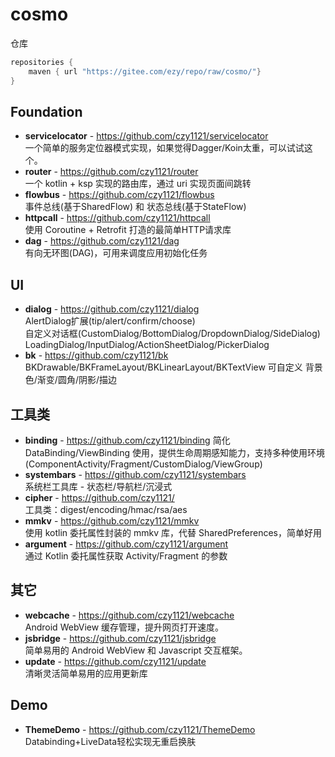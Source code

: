 # cosmo


仓库

``` groovy
repositories {
    maven { url "https://gitee.com/ezy/repo/raw/cosmo/"}
} 
```

## Foundation

- **servicelocator** - https://github.com/czy1121/servicelocator   
  一个简单的服务定位器模式实现，如果觉得Dagger/Koin太重，可以试试这个。
- **router** - https://github.com/czy1121/router  
  一个 kotlin + ksp 实现的路由库，通过 uri 实现页面间跳转
- **flowbus** - https://github.com/czy1121/flowbus  
  事件总线(基于SharedFlow) 和 状态总线(基于StateFlow)
- **httpcall** - https://github.com/czy1121/httpcall  
  使用 Coroutine + Retrofit 打造的最简单HTTP请求库
- **dag** - https://github.com/czy1121/dag  
  有向无环图(DAG)，可用来调度应用初始化任务
  
## UI

- **dialog** - https://github.com/czy1121/dialog      
  AlertDialog扩展(tip/alert/confirm/choose)   
  自定义对话框(CustomDialog/BottomDialog/DropdownDialog/SideDialog)   
  LoadingDialog/InputDialog/ActionSheetDialog/PickerDialog
- **bk** - https://github.com/czy1121/bk    
  BKDrawable/BKFrameLayout/BKLinearLayout/BKTextView 可自定义 背景色/渐变/圆角/阴影/描边
  
  
## 工具类

- **binding** - https://github.com/czy1121/binding 
  简化 DataBinding/ViewBinding 使用，提供生命周期感知能力，支持多种使用环境(ComponentActivity/Fragment/CustomDialog/ViewGroup)
- **systembars** - https://github.com/czy1121/systembars  
  系统栏工具库 - 状态栏/导航栏/沉浸式
- **cipher** -  https://github.com/czy1121/  
  工具类：digest/encoding/hmac/rsa/aes  
- **mmkv** - https://github.com/czy1121/mmkv  
  使用 kotlin 委托属性封装的 mmkv 库，代替 SharedPreferences，简单好用
- **argument** - https://github.com/czy1121/argument   
  通过 Kotlin 委托属性获取 Activity/Fragment 的参数

## 其它 

- **webcache** - https://github.com/czy1121/webcache  
  Android WebView 缓存管理，提升网页打开速度。
- **jsbridge** - https://github.com/czy1121/jsbridge    
  简单易用的 Android WebView 和 Javascript 交互框架。
- **update** - https://github.com/czy1121/update  
  清晰灵活简单易用的应用更新库
  
  
 ## Demo
  
- **ThemeDemo** - https://github.com/czy1121/ThemeDemo  
  Databinding+LiveData轻松实现无重启换肤   
